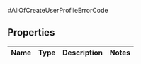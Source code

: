 #AllOfCreateUserProfileErrorCode

## Properties
Name | Type | Description | Notes
------------ | ------------- | ------------- | -------------

